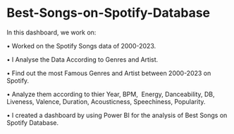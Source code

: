 # Best-Songs-on-Spotify-Database

In this dashboard, we work on:

• Worked on the Spotify Songs data of 2000-2023.

• I Analyse the Data According to Genres and Artist.

• Find out the most Famous Genres and Artist between 2000-2023 on Spotify.

• Analyze them according to thier Year, BPM,  Energy, Danceability, DB, Liveness, Valence, Duration, Acousticness, Speechiness, Popularity.

• I created a dashboard by using Power BI for the analysis of Best Songs on Spotify Database.
